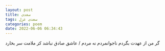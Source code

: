 ```yaml
---
layout: post
title: سعدی
tags: سعدی غزل
categories: poem
date: 2022-06-06 06:34:43
---
```


گر من از عهدت بگردم ناجوانمردم نه مردم / عاشق صادق نباشد کز ملامت سر بخارد
